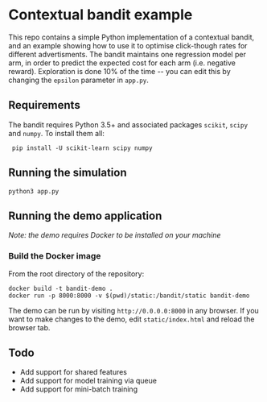 # Contextual bandit example

This repo contains a simple Python implementation of a contextual bandit, and an example showing how to use it to optimise click-though rates for different advertisments. The bandit maintains one regression model per arm, in order to predict the expected cost for each arm (i.e. negative reward). Exploration is done 10% of the time -- you can edit this by changing the `epsilon` parameter in `app.py`.

## Requirements

The bandit requires Python 3.5+ and associated packages `scikit`, `scipy` and `numpy`. To install them all:

     pip install -U scikit-learn scipy numpy

## Running the simulation

    python3 app.py

## Running the demo application

_Note: the demo requires Docker to be installed on your machine_

### Build the Docker image

From the root directory of the repository:

    docker build -t bandit-demo .
    docker run -p 8000:8000 -v $(pwd)/static:/bandit/static bandit-demo

The demo can be run by visiting `http://0.0.0.0:8000` in any browser. If you want to make changes to the demo, edit `static/index.html` and reload the browser tab.

## Todo

- Add support for shared features
- Add support for model training via queue
- Add support for mini-batch training
